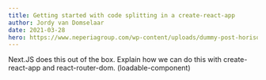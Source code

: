 ```yaml
---
title: Getting started with code splitting in a create-react-app
author: Jordy van Domselaar
date: 2021-03-28
hero: https://www.neperiagroup.com/wp-content/uploads/dummy-post-horisontal.jpg
---
```

Next.JS does this out of the box. Explain how we can do this with create-react-app and react-router-dom. (loadable-component)